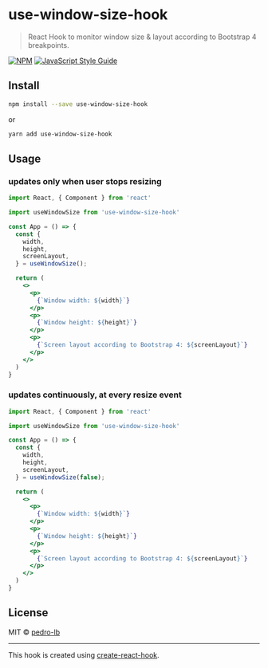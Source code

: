# use-window-size-hook

> React Hook to monitor window size &amp; layout according to Bootstrap 4 breakpoints.

[![NPM](https://img.shields.io/npm/v/use-window-size-hook.svg)](https://www.npmjs.com/package/use-window-size-hook) [![JavaScript Style Guide](https://img.shields.io/badge/code_style-standard-brightgreen.svg)](https://standardjs.com)

## Install

```bash
npm install --save use-window-size-hook
```

or

```bash
yarn add use-window-size-hook
```

## Usage

### updates only when user stops resizing

```jsx
import React, { Component } from 'react'

import useWindowSize from 'use-window-size-hook'

const App = () => {
  const {
    width,
    height,
    screenLayout,
  } = useWindowSize();

  return (
    <>
      <p>
        {`Window width: ${width}`}
      </p>
      <p>
        {`Window height: ${height}`}
      </p>
      <p>
        {`Screen layout according to Bootstrap 4: ${screenLayout}`}
      </p>
    </>
  )
}
```

### updates continuously, at every resize event

```jsx
import React, { Component } from 'react'

import useWindowSize from 'use-window-size-hook'

const App = () => {
  const {
    width,
    height,
    screenLayout,
  } = useWindowSize(false);

  return (
    <>
      <p>
        {`Window width: ${width}`}
      </p>
      <p>
        {`Window height: ${height}`}
      </p>
      <p>
        {`Screen layout according to Bootstrap 4: ${screenLayout}`}
      </p>
    </>
  )
}
```

## License

MIT © [pedro-lb](https://github.com/pedro-lb)

---

This hook is created using [create-react-hook](https://github.com/hermanya/create-react-hook).
